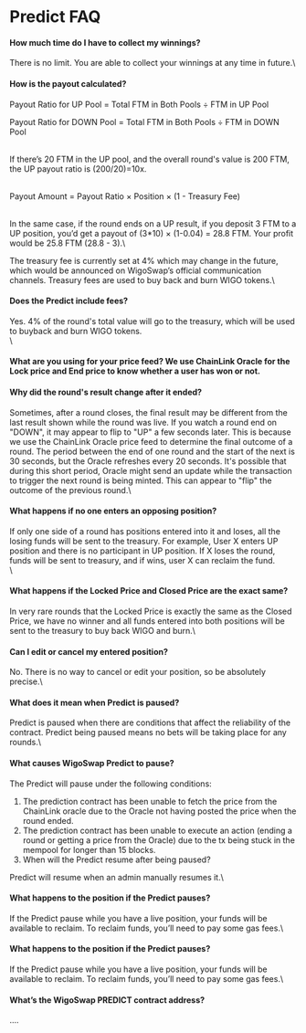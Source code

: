# Predict FAQ

#### How much time do I have to collect my winnings?

There is no limit. You are able to collect your winnings at any time in future.\


#### How is the payout calculated?

Payout Ratio for UP Pool = Total FTM in Both Pools ÷ FTM in UP Pool

Payout Ratio for DOWN Pool = Total FTM in Both Pools ÷ FTM in DOWN Pool

\
If there’s 20 FTM in the UP pool, and the overall round's value is 200 FTM, the UP payout ratio is (200/20)=10x.

\
Payout Amount = Payout Ratio × Position × (1 - Treasury Fee)

\
In the same case, if the round ends on a UP result, if you deposit 3 FTM to a UP position, you’d get a payout of (3\*10) × (1-0.04) = 28.8 FTM. Your profit would be 25.8 FTM (28.8 - 3).\


The treasury fee is currently set at 4% which may change in the future, which would be announced on WigoSwap’s official communication channels. Treasury fees are used to buy back and burn WIGO tokens.\


#### Does the Predict include fees?

Yes. 4% of the round's total value will go to the treasury, which will be used to buyback and burn WIGO tokens.\
\


#### What are you using for your price feed? We use ChainLink Oracle for the Lock price and End price to know whether a user has won or not. 

#### Why did the round's result change after it ended?

Sometimes, after a round closes, the final result may be different from the last result shown while the round was live. If you watch a round end on "DOWN", it may appear to flip to "UP" a few seconds later. This is because we use the ChainLink Oracle price feed to determine the final outcome of a round. The period between the end of one round and the start of the next is 30 seconds, but the Oracle refreshes every 20 seconds. It's possible that during this short period, Oracle might send an update while the transaction to trigger the next round is being minted. This can appear to "flip" the outcome of the previous round.\


#### What happens if no one enters an opposing position?

If only one side of a round has positions entered into it and loses, all the losing funds will be sent to the treasury. For example, User X enters UP position and there is no participant in UP position. If X loses the round, funds will be sent to treasury, and if wins, user X can reclaim the fund.\
\


#### What happens if the Locked Price and Closed Price are the exact same?

In very rare rounds that the Locked Price is exactly the same as the Closed Price, we have no winner and all funds entered into both positions will be sent to the treasury to buy back WIGO and burn.\


#### Can I edit or cancel my entered position?

No. There is no way to cancel or edit your position, so be absolutely precise.\


#### What does it mean when Predict is paused?

Predict is paused when there are conditions that affect the reliability of the contract. Predict being paused means no bets will be taking place for any rounds.\


#### What causes WigoSwap Predict to pause?

The Predict will pause under the following conditions:

1. The prediction contract has been unable to fetch the price from the ChainLink oracle due to the Oracle not having posted the price when the round ended.
2. The prediction contract has been unable to execute an action (ending a round or getting a price from the Oracle) due to the tx being stuck in the mempool for longer than 15 blocks.
3. When will the Predict resume after being paused?

Predict will resume when an admin manually resumes it.\


#### What happens to the position if the Predict pauses?

If the Predict pause while you have a live position, your funds will be available to reclaim. To reclaim funds, you’ll need to pay some gas fees.\


#### What happens to the position if the Predict pauses?

If the Predict pause while you have a live position, your funds will be available to reclaim. To reclaim funds, you’ll need to pay some gas fees.\


#### What’s the WigoSwap PREDICT contract address?

....
